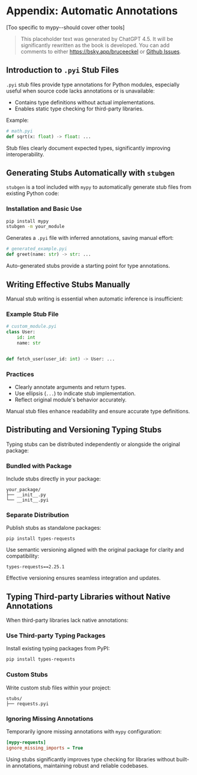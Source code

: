 # Appendix: Automatic Annotations

[Too specific to mypy--should cover other tools]

> This placeholder text was generated by ChatGPT 4.5. It will be significantly rewritten as the book is developed.
> You can add comments to either <https://bsky.app/bruceeckel> or [Github Issues](https://github.com/ThinkingInTypes/ThinkingInTypes.github.io/issues).

## Introduction to `.pyi` Stub Files

`.pyi` stub files provide type annotations for Python modules, especially useful when source code lacks annotations or is unavailable:

- Contains type definitions without actual implementations.
- Enables static type checking for third-party libraries.

Example:

```python
# math.pyi
def sqrt(x: float) -> float: ...
```

Stub files clearly document expected types, significantly improving interoperability.

## Generating Stubs Automatically with `stubgen`

`stubgen` is a tool included with `mypy` to automatically generate stub files from existing Python code:

### Installation and Basic Use

```bash
pip install mypy
stubgen -m your_module
```

Generates a `.pyi` file with inferred annotations, saving manual effort:

```python
# generated_example.pyi
def greet(name: str) -> str: ...
```

Auto-generated stubs provide a starting point for type annotations.

## Writing Effective Stubs Manually

Manual stub writing is essential when automatic inference is insufficient:

### Example Stub File

```python
# custom_module.pyi
class User:
    id: int
    name: str


def fetch_user(user_id: int) -> User: ...
```

### Practices

- Clearly annotate arguments and return types.
- Use ellipsis (`...`) to indicate stub implementation.
- Reflect original module's behavior accurately.

Manual stub files enhance readability and ensure accurate type definitions.

## Distributing and Versioning Typing Stubs

Typing stubs can be distributed independently or alongside the original package:

### Bundled with Package

Include stubs directly in your package:

```
your_package/
├── __init__.py
└── __init__.pyi
```

### Separate Distribution

Publish stubs as standalone packages:

```
pip install types-requests
```

Use semantic versioning aligned with the original package for clarity and compatibility:

```
types-requests==2.25.1
```

Effective versioning ensures seamless integration and updates.

## Typing Third-party Libraries without Native Annotations

When third-party libraries lack native annotations:

### Use Third-party Typing Packages

Install existing typing packages from PyPI:

```bash
pip install types-requests
```

### Custom Stubs

Write custom stub files within your project:

```
stubs/
├── requests.pyi
```

### Ignoring Missing Annotations

Temporarily ignore missing annotations with `mypy` configuration:

```ini
[mypy-requests]
ignore_missing_imports = True
```

Using stubs significantly improves type checking for libraries without built-in annotations, maintaining robust and reliable codebases.
